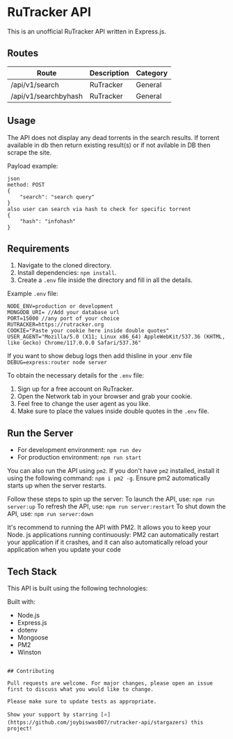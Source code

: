 # RuTracker API

This is an unofficial RuTracker API written in Express.js.

## Routes

| Route                | Description | Category |
| -------------------- | ----------- | -------- |
| /api/v1/search       | RuTracker   | General  |
| /api/v1/searchbyhash | RuTracker   | General  |

## Usage

The API does not display any dead torrents in the search results.
If torrent available in db then return existing result(s) or if not avilable
in DB then scrape the site.

Payload example:

```
json
method: POST
{
    "search": "search query"
}
also user can search via hash to check for specific torrent
{
    "hash": "infohash"
}
```

## Requirements

1. Navigate to the cloned directory.
2. Install dependencies: `npm install`.
3. Create a `.env` file inside the directory and fill in all the details.

Example `.env` file:

```
NODE_ENV=production or development
MONGODB_URI= //Add your database url
PORT=15000 //any port of your choice
RUTRACKER=https://rutracker.org
COOKIE="Paste your cookie here inside double quotes"
USER_AGENT="Mozilla/5.0 (X11; Linux x86_64) AppleWebKit/537.36 (KHTML, like Gecko) Chrome/117.0.0.0 Safari/537.36"
```
If you want to show debug logs then add thisline in your .env file
`DEBUG=express:router node server`

To obtain the necessary details for the `.env` file:

1. Sign up for a free account on RuTracker.
2. Open the Network tab in your browser and grab your cookie.
3. Feel free to change the user agent as you like.
4. Make sure to place the values inside double quotes in the `.env` file.

## Run the Server

- For development environment: `npm run dev`
- For production environment: `npm run start`

You can also run the API using `pm2`. If you don't have `pm2` installed, install it using the following command: `npm i pm2 -g`. Ensure pm2 automatically starts up when the server restarts.

Follow these steps to spin up the server:
To launch the API, use: `npm run server:up`
To refresh the API, use: `npm run server:restart`
To shut down the API, use: `npm run server:down`

It's recommend to running the API with PM2. It allows you to keep your Node. js applications running continuously: PM2 can automatically restart your application if it crashes, and it can also automatically reload your application when you update your code

## Tech Stack

This API is built using the following technologies:

Built with:

- Node.js
- Express.js
- dotenv
- Mongoose
- PM2
- Winston

```

## Contributing

Pull requests are welcome. For major changes, please open an issue first to discuss what you would like to change.

Please make sure to update tests as appropriate.

Show your support by starring [⭐️](https://github.com/joybiswas007/rutracker-api/stargazers) this project!
```
